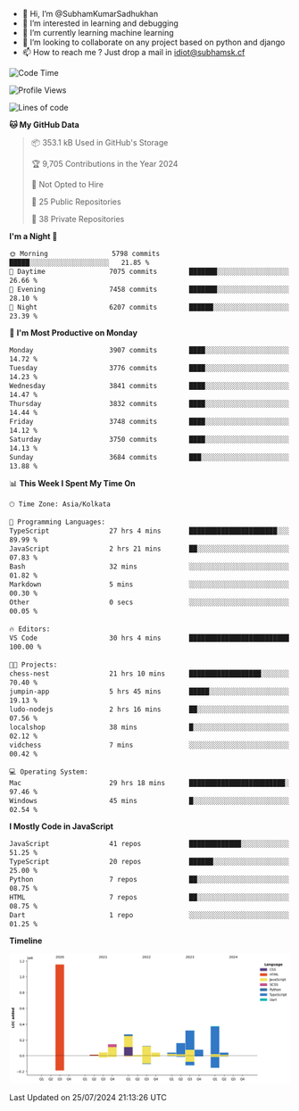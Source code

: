 - 👋 Hi, I’m @SubhamKumarSadhukhan
- 👀 I’m interested in learning and debugging
- 🌱 I’m currently learning machine learning
- 💞️ I’m looking to collaborate on any project based on python and django
- 📫 How to reach me ?
      Just drop a mail in idiot@subhamsk.cf

<!---
SubhamKumarSadhukhan/SubhamKumarSadhukhan is a ✨ special ✨ repository because its `README.md` (this file) appears on your GitHub profile.
You can click the Preview link to take a look at your changes.
--->


<!--START_SECTION:waka-->
![Code Time](http://img.shields.io/badge/Code%20Time-2%2C350%20hrs%2056%20mins-blue)

![Profile Views](http://img.shields.io/badge/Profile%20Views-2-blue)

![Lines of code](https://img.shields.io/badge/From%20Hello%20World%20I%27ve%20Written-2.8%20million%20lines%20of%20code-blue)

**🐱 My GitHub Data** 

> 📦 353.1 kB Used in GitHub's Storage 
 > 
> 🏆 9,705 Contributions in the Year 2024
 > 
> 🚫 Not Opted to Hire
 > 
> 📜 25 Public Repositories 
 > 
> 🔑 38 Private Repositories 
 > 
**I'm a Night 🦉** 

```text
🌞 Morning                5798 commits        █████░░░░░░░░░░░░░░░░░░░░   21.85 % 
🌆 Daytime                7075 commits        ███████░░░░░░░░░░░░░░░░░░   26.66 % 
🌃 Evening                7458 commits        ███████░░░░░░░░░░░░░░░░░░   28.10 % 
🌙 Night                  6207 commits        ██████░░░░░░░░░░░░░░░░░░░   23.39 % 
```
📅 **I'm Most Productive on Monday** 

```text
Monday                   3907 commits        ████░░░░░░░░░░░░░░░░░░░░░   14.72 % 
Tuesday                  3776 commits        ████░░░░░░░░░░░░░░░░░░░░░   14.23 % 
Wednesday                3841 commits        ████░░░░░░░░░░░░░░░░░░░░░   14.47 % 
Thursday                 3832 commits        ████░░░░░░░░░░░░░░░░░░░░░   14.44 % 
Friday                   3748 commits        ████░░░░░░░░░░░░░░░░░░░░░   14.12 % 
Saturday                 3750 commits        ████░░░░░░░░░░░░░░░░░░░░░   14.13 % 
Sunday                   3684 commits        ███░░░░░░░░░░░░░░░░░░░░░░   13.88 % 
```


📊 **This Week I Spent My Time On** 

```text
🕑︎ Time Zone: Asia/Kolkata

💬 Programming Languages: 
TypeScript               27 hrs 4 mins       ██████████████████████░░░   89.99 % 
JavaScript               2 hrs 21 mins       ██░░░░░░░░░░░░░░░░░░░░░░░   07.83 % 
Bash                     32 mins             ░░░░░░░░░░░░░░░░░░░░░░░░░   01.82 % 
Markdown                 5 mins              ░░░░░░░░░░░░░░░░░░░░░░░░░   00.30 % 
Other                    0 secs              ░░░░░░░░░░░░░░░░░░░░░░░░░   00.05 % 

🔥 Editors: 
VS Code                  30 hrs 4 mins       █████████████████████████   100.00 % 

🐱‍💻 Projects: 
chess-nest               21 hrs 10 mins      ██████████████████░░░░░░░   70.40 % 
jumpin-app               5 hrs 45 mins       █████░░░░░░░░░░░░░░░░░░░░   19.13 % 
ludo-nodejs              2 hrs 16 mins       ██░░░░░░░░░░░░░░░░░░░░░░░   07.56 % 
localshop                38 mins             █░░░░░░░░░░░░░░░░░░░░░░░░   02.12 % 
vidchess                 7 mins              ░░░░░░░░░░░░░░░░░░░░░░░░░   00.42 % 

💻 Operating System: 
Mac                      29 hrs 18 mins      ████████████████████████░   97.46 % 
Windows                  45 mins             █░░░░░░░░░░░░░░░░░░░░░░░░   02.54 % 
```

**I Mostly Code in JavaScript** 

```text
JavaScript               41 repos            █████████████░░░░░░░░░░░░   51.25 % 
TypeScript               20 repos            ██████░░░░░░░░░░░░░░░░░░░   25.00 % 
Python                   7 repos             ██░░░░░░░░░░░░░░░░░░░░░░░   08.75 % 
HTML                     7 repos             ██░░░░░░░░░░░░░░░░░░░░░░░   08.75 % 
Dart                     1 repo              ░░░░░░░░░░░░░░░░░░░░░░░░░   01.25 % 
```



**Timeline**

![Lines of Code chart](https://raw.githubusercontent.com/SubhamKumarSadhukhan/SubhamKumarSadhukhan/main/assets/bar_graph.png)


 Last Updated on 25/07/2024 21:13:26 UTC
<!--END_SECTION:waka-->
